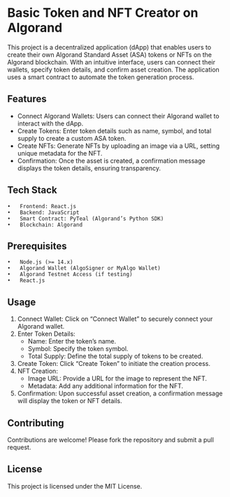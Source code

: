 # Basic Token and NFT Creator on Algorand
This project is a decentralized application (dApp) that enables users to create their own Algorand Standard Asset (ASA) tokens or NFTs on the Algorand blockchain. With an intuitive interface, users can connect their wallets, specify token details, and confirm asset creation. The application uses a smart contract to automate the token generation process.

## Features
- Connect Algorand Wallets: Users can connect their Algorand wallet to interact with the dApp.
- Create Tokens: Enter token details such as name, symbol, and total supply to create a custom ASA token.
- Create NFTs: Generate NFTs by uploading an image via a URL, setting unique metadata for the NFT.
- Confirmation: Once the asset is created, a confirmation message displays the token details, ensuring transparency.
  
## Tech Stack

	•	Frontend: React.js
	•	Backend: JavaScript
	•	Smart Contract: PyTeal (Algorand’s Python SDK)
	•	Blockchain: Algorand

## Prerequisites

	•	Node.js (>= 14.x)
	•	Algorand Wallet (AlgoSigner or MyAlgo Wallet)
	•	Algorand Testnet Access (if testing)
	•	React.js

## Usage

1. Connect Wallet: Click on “Connect Wallet” to securely connect your Algorand wallet.
2. Enter Token Details:
   - Name: Enter the token’s name.
   - Symbol: Specify the token symbol.
   - Total Supply: Define the total supply of tokens to be created.
3. Create Token: Click “Create Token” to initiate the creation process.
4. NFT Creation:
   - Image URL: Provide a URL for the image to represent the NFT.
   - Metadata: Add any additional information for the NFT.
5. Confirmation: Upon successful asset creation, a confirmation message will display the token or NFT details.

## Contributing

Contributions are welcome! Please fork the repository and submit a pull request.

## License

This project is licensed under the MIT License.

